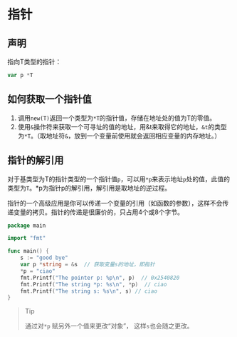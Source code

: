 # 指针

## 声明
指向T类型的指针：
```go
var p *T
```

## 如何获取一个指针值
1. 调用`new(T)`返回一个类型为`*T`的指针值，存储在地址处的值为T的零值。
2. 使用`&`操作符来获取一个可寻址的值的地址，用&t来取得它的地址，`&t`的类型为`*T`。（取地址符`&`，放到一个变量前使用就会返回相应变量的内存地址。）

## 指针的解引用
对于基类型为T的指针类型的一个指针值`p`，可以用`*p`来表示地址`p`处的值，此值的类型为`T`。*p为指针p的解引用，解引用是取地址的逆过程。

指针的一个高级应用是你可以传递一个变量的引用（如函数的参数），这样不会传递变量的拷贝。指针的传递是很廉价的，只占用4个或8个字节。

```go
package main

import "fmt"

func main() {
    s := "good bye"
    var p *string = &s  // 获取变量s的地址，即指针
    *p = "ciao"
    fmt.Printf("The pointer p: %p\n", p)  // 0x2540820
    fmt.Printf("The string *p: %s\n", *p)  // ciao
    fmt.Printf("The string s: %s\n", s) // ciao
}
```

> Tip
> 
> 通过对`*p` 赋另外一个值来更改“对象”， 这样`s`也会随之更改。
